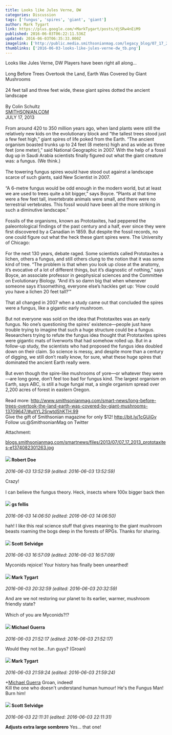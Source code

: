 ```yaml
---
title: Looks like Jules Verne, DW
categories: Discussion
tags: ['fungus', 'spires', 'giant', 'giant']
author: Mark Tygart
link: https://plus.google.com/+MarkTygart/posts/djSRw4nEiM9
published: 2016-06-03T06:22:11.536Z
updated: 2016-06-03T06:35:33.000Z
imagelink: ['http://public.media.smithsonianmag.com/legacy_blog/07_17_2013_prototaxites-e1374082301263.jpg']
thumblinks: ['2016-06-03-looks-like-jules-verne-dw_tb.png']
---
```


Looks like Jules Verne, DW Players have been right all along...<br /><br />Long Before Trees Overtook the Land, Earth Was Covered by Giant Mushrooms<br /><br />24 feet tall and three feet wide, these giant spires dotted the ancient landscape<br /><br />By Colin Schultz<br /><a href="http://SMITHSONIAN.COM" class="ot-anchor">SMITHSONIAN.COM</a><br />JULY 17, 2013<br /><br />From around 420 to 350 million years ago, when land plants were still the relatively new kids on the evolutionary block and “the tallest trees stood just a few feet high,” giant spires of life poked from the Earth. “The ancient organism boasted trunks up to 24 feet (8 meters) high and as wide as three feet (one meter),” said National Geographic in 2007.  With the help of a fossil dug up in Saudi Arabia scientists finally figured out what the giant creature was: a fungus. (We think.)<br /><br />The towering fungus spires would have stood out against a landscape scarce of such giants, said New Scientist in 2007.<br /><br />“A 6-metre fungus would be odd enough in the modern world, but at least we are used to trees quite a bit bigger,” says Boyce. “Plants at that time were a few feet tall, invertebrate animals were small, and there were no terrestrial vertebrates. This fossil would have been all the more striking in such a diminutive landscape.”<br /><br />Fossils of the organisms, known as Prototaxites, had peppered the paleontological findings of the past century and a half, ever since they were first discovered by a Canadian in 1859. But despite the fossil records, no one could figure out what the heck these giant spires were. The University of Chicago:<br /><br />For the next 130 years, debate raged. Some scientists called Prototaxites a lichen, others a fungus, and still others clung to the notion that it was some kind of tree. “The problem is that when you look up close at the anatomy, it’s evocative of a lot of different things, but it’s diagnostic of nothing,” says Boyce, an associate professor in geophysical sciences and the Committee on Evolutionary Biology. “And it’s so damn big that when whenever someone says it’ssomething, everyone else’s hackles get up: ‘How could you have a lichen 20 feet tall?’”<br /><br />That all changed in 2007 when a study came out that concluded the spires were a fungus, like a gigantic early mushroom.<br /><br />But not everyone was sold on the idea that Prototaxites was an early fungus. No one’s questioning the spires’ existence—people just have trouble trying to imagine that such a huge structure could be a fungus. Researchers trying to refute the fungus idea thought that Prototaxites spires were gigantic mats of liverworts that had somehow rolled up. But in a follow-up study, the scientists who had proposed the fungus idea doubled down on their claim. So science is messy, and despite more than a century of digging, we still don’t really know, for sure, what these huge spires that dominated the ancient Earth really were.<br /><br />But even though the spire-like mushrooms of yore—or whatever they were—are long gone, don’t feel too bad for fungus kind. The largest organism on Earth, says ABC, is still a huge fungal mat, a single organism spread over 2,200 acres of forest in eastern Oregon.<br /><br />Read more: <a href="http://www.smithsonianmag.com/smart-news/long-before-trees-overtook-the-land-earth-was-covered-by-giant-mushrooms-13709647/#uItYL2SrwtdShKTH.99" class="ot-anchor">http://www.smithsonianmag.com/smart-news/long-before-trees-overtook-the-land-earth-was-covered-by-giant-mushrooms-13709647/#uItYL2SrwtdShKTH.99</a><br />Give the gift of Smithsonian magazine for only $12! <a href="http://bit.ly/1cGUiGv" class="ot-anchor">http://bit.ly/1cGUiGv</a><br />Follow us:@SmithsonianMag on Twitter


Attachment:

<a href='http://blogs.smithsonianmag.com/smartnews/files/2013/07/07_17_2013_prototaxites-e1374082301263.jpg'>blogs.smithsonianmag.com/smartnews/files/2013/07/07_17_2013_prototaxites-e1374082301263.jpg</a>


<div id='comment z12ajftosovcuzniv04cf1vyvlfix1rhfds'>
  <h4><img src='{{site.baseurl}}//images/avatars/105487846931822189120_photo.jpg'> Robert Doe</h4>
      <p><cite>2016-06-03 13:52:59 (edited: 2016-06-03 13:52:59)</cite></p>
        <p>Crazy!<br /><br />I can believe the fungus theory. Heck, insects where 100x bigger back then</p>
</div>
        

<div id='comment z12ajftosovcuzniv04cf1vyvlfix1rhfds'>
  <h4><img src='{{site.baseurl}}//images/avatars/112320919179458078433_photo.jpg'> gs fellis</h4>
      <p><cite>2016-06-03 14:06:50 (edited: 2016-06-03 14:06:50)</cite></p>
        <p>hah!  I like this real science stuff that gives meaning to the giant mushroom beasts roaming the bogs deep in the forests of RPGs.  Thanks for sharing.</p>
</div>
        

<div id='comment z12ajftosovcuzniv04cf1vyvlfix1rhfds'>
  <h4><img src='{{site.baseurl}}//images/avatars/102860402526090415450_photo.jpg'> Scott Selvidge</h4>
      <p><cite>2016-06-03 16:57:09 (edited: 2016-06-03 16:57:09)</cite></p>
        <p>Myconids rejoice! Your history has finally been unearthed!</p>
</div>
        

<div id='comment z12ajftosovcuzniv04cf1vyvlfix1rhfds'>
  <h4><img src='{{site.baseurl}}//images/avatars/118088719859349999400_photo.jpg'> Mark Tygart</h4>
      <p><cite>2016-06-03 20:32:59 (edited: 2016-06-03 20:32:59)</cite></p>
        <p>And are we not restoring our planet to its earlier, warmer, mushroom friendly state? <br /><br />Which of you are Myconids?!?</p>
</div>
        

<div id='comment z12ajftosovcuzniv04cf1vyvlfix1rhfds'>
  <h4><img src='{{site.baseurl}}//images/avatars/100480375677546633004_photo.jpg'> Michael Guerra</h4>
      <p><cite>2016-06-03 21:52:17 (edited: 2016-06-03 21:52:17)</cite></p>
        <p>Would they not be...fun guys? (Groan)</p>
</div>
        

<div id='comment z12ajftosovcuzniv04cf1vyvlfix1rhfds'>
  <h4><img src='{{site.baseurl}}//images/avatars/118088719859349999400_photo.jpg'> Mark Tygart</h4>
      <p><cite>2016-06-03 21:59:24 (edited: 2016-06-03 21:59:24)</cite></p>
        <p><span class="proflinkWrapper"><span class="proflinkPrefix">+</span><a class="proflink" href="https://plus.google.com/100480375677546633004" oid="100480375677546633004">Michael Guerra</a></span> Groan, indeed!<br />Kill the one who doesn&#39;t understand human humour! He&#39;s the Fungus Man!<br />Burn him!</p>
</div>
        

<div id='comment z12ajftosovcuzniv04cf1vyvlfix1rhfds'>
  <h4><img src='{{site.baseurl}}//images/avatars/102860402526090415450_photo.jpg'> Scott Selvidge</h4>
      <p><cite>2016-06-03 22:11:31 (edited: 2016-06-03 22:11:31)</cite></p>
        <p><b>Adjusts extra large sombrero</b> Yes... that one!</p>
</div>
        